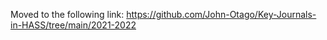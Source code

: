 Moved to the following link:
https://github.com/John-Otago/Key-Journals-in-HASS/tree/main/2021-2022
